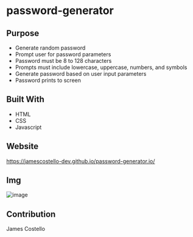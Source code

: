 # password-generator

## Purpose
* Generate random password
* Prompt user for password parameters
* Password must be 8 to 128 characters
* Prompts must include lowercase, uppercase, numbers, and symbols
* Generate password based on user input parameters
* Password prints to screen

## Built With
* HTML
* CSS
* Javascript

## Website
https://jamescostello-dev.github.io/password-generator.io/

## Img
![image](https://user-images.githubusercontent.com/28774706/95691114-9329e980-0bd1-11eb-8750-d24be6f6c4c7.png)

## Contribution
James Costello
